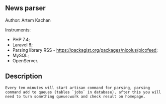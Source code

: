 ## News parser
Author: Artem Kachan

Instruments:
* PHP 7.4;
* Laravel 8;
* Parsing library RSS - https://packagist.org/packages/nicolus/picofeed;
* MySQL;
* OpenServer.

## Description
    Every ten minutes will start artisan command for parsing, parsing command add to queues (tables `jobs` in database), after this you will need to turn something queue:work and check result on homepage.
